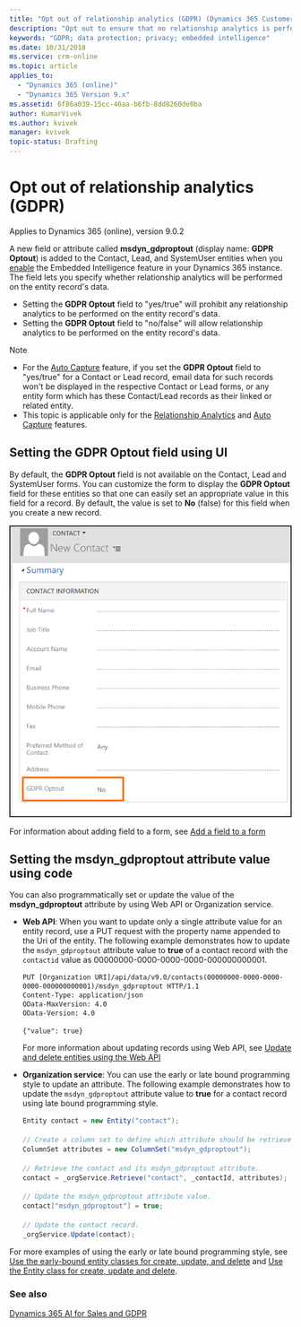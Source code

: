 ```yaml
---
title: "Opt out of relationship analytics (GDPR) (Dynamics 365 Customer Engagement) | Microsoft Docs  "
description: "Opt out to ensure that no relationship analytics is performed on your data when using Embedded Intelligence."
keywords: "GDPR; data protection; privacy; embedded intelligence"
ms.date: 10/31/2018
ms.service: crm-online
ms.topic: article
applies_to:
  - "Dynamics 365 (online)"
  - "Dynamics 365 Version 9.x"
ms.assetid: 6f86a039-15cc-46aa-b6fb-8dd8260de0ba
author: KumarVivek
ms.author: kvivek
manager: kvivek
topic-status: Drafting
---
```


# Opt out of relationship analytics (GDPR)

Applies to Dynamics 365 (online), version 9.0.2

A new field or attribute called **msdyn_gdproptout** (display name: **GDPR Optout**) is added to the Contact, Lead, and SystemUser entities when you [enable](configure-enable-embedded-intelligence.md) the Embedded Intelligence feature in your Dynamics 365 instance. The field lets you specify whether relationship analytics will be performed on the entity record's data.

- Setting the **GDPR Optout** field to "yes/true" will prohibit any relationship analytics to be performed on the entity record's data.
- Setting the **GDPR Optout** field to "no/false" will allow relationship analytics to be performed on the entity record's data.

> [!NOTE]
> - For the [Auto Capture](/dynamics365/customer-engagement/sales-enterprise/auto-capture) feature, if you set the **GDPR Optout** field to "yes/true" for a Contact or Lead record, email data for such records won't be displayed in the respective Contact or Lead forms, or any entity form which has these Contact/Lead records as their linked or related entity.
> - This topic is applicable only for the [Relationship Analytics](/dynamics365/customer-engagement/sales-enterprise/relationship-analytics) and [Auto Capture](/dynamics365/customer-engagement/sales-enterprise/auto-capture) features.

## Setting the GDPR Optout field using UI

By default, the **GDPR Optout** field is not available on the Contact, Lead and SystemUser forms. You can customize the form to display the **GDPR Optout** field for these entities so that one can easily set an appropriate value in this field for a record. By default, the value is set to **No** (false) for this field when you create a new record.

![](media/gdpr-optout-field.png)

For information about adding field to a form, see [Add a field to a form](/dynamics365/customer-engagement/customize/add-field-form)

## Setting the msdyn_gdproptout attribute value using code

You can also programmatically set or update the value of the **msdyn_gdproptout** attribute by using Web API or Organization service.
- **Web API**: When you want to update only a single attribute value for an entity record, use a PUT request with the property name appended to the Uri of the entity. The following example demonstrates how to update the `msdyn_gdproptout` attribute value to **true** of a contact record with the `contactid` value as 00000000-0000-0000-0000-000000000001.

    ```http
    PUT [Organization URI]/api/data/v9.0/contacts(00000000-0000-0000-0000-000000000001)/msdyn_gdproptout HTTP/1.1  
    Content-Type: application/json  
    OData-MaxVersion: 4.0  
    OData-Version: 4.0  

    {"value": true}
    ```

    For more information about updating records using Web API, see [Update and delete entities using the Web API](/dynamics365/customer-engagement/developer/webapi/update-delete-entities-using-web-api)

- **Organization service**: You can use the early or late bound programming style to update an attribute. The following example demonstrates how to update the `msdyn_gdproptout` attribute value to **true** for a contact record using late bound programming style.

    ```csharp  
    Entity contact = new Entity("contact");  
    
    // Create a column set to define which attribute should be retrieved.  
    ColumnSet attributes = new ColumnSet("msdyn_gdproptout");   
  
    // Retrieve the contact and its msdyn_gdproptout attribute.  
    contact = _orgService.Retrieve("contact", _contactId, attributes);  
  
    // Update the msdyn_gdproptout attribute value.  
    contact["msdyn_gdproptout"] = true;  
  
   // Update the contact record.  
   _orgService.Update(contact);  
    ```

For more examples of using the early or late bound programming style, see [Use the early-bound entity classes for create, update, and delete](/dynamics365/customer-engagement/developer/org-service/use-early-bound-entity-classes-create-update-delete) and [Use the Entity class for create, update and delete](/dynamics365/customer-engagement/developer/org-service/use-entity-class-create-update-delete).


### See also

[Dynamics 365 AI for Sales and GDPR](embedded-intelligence-gdpr.md)